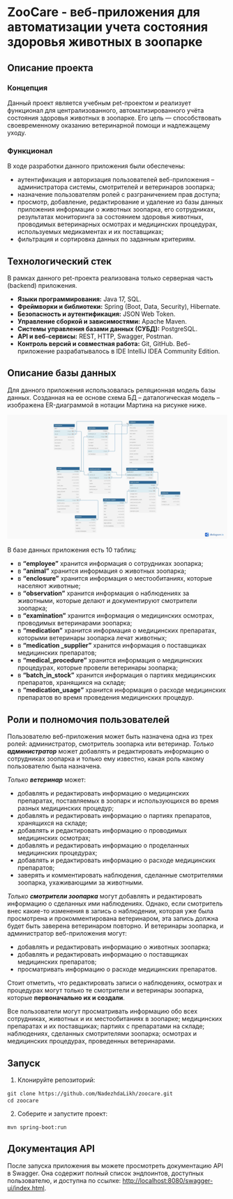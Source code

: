 # ZooCare - веб-приложения для автоматизации учета состояния здоровья животных в зоопарке
## Описание проекта
### Концепция
Данный проект является учебным pet-проектом и реализует функционал для централизованного, автоматизированного учёта состояния здоровья животных в зоопарке. Его цель — способствовать своевременному оказанию ветеринарной помощи и надлежащему уходу.

### Функционал
В ходе разработки данного приложения были обеспечены:
+ аутентификация и авторизация пользователей веб-приложения – администратора системы, смотрителей и ветеринаров зоопарка;
+ назначение пользователям ролей с разграничением прав доступа;
+ просмотр, добавление, редактирование и удаление из базы данных приложения информации о животных зоопарка, его сотрудниках, результатах мониторинга за состоянием здоровья животных, проводимых ветеринарных осмотрах и медицинских процедурах, используемых медикаментах и их поставщиках;
+ фильтрация и сортировка данных по заданным критериям.

## Технологический стек
В рамках данного pet-проекта реализована только серверная часть (backend) приложения.
+ **Языки программирования:** Java 17, SQL.
+ **Фреймворки и библиотеки:** Spring (Boot, Data, Security), Hibernate.
+ **Безопасность и аутентификация:** JSON Web Token.
+ **Управление сборкой и зависимостями:** Apache Maven.
+ **Системы управления базами данных (СУБД):** PostgreSQL.
+ **API и веб-сервисы:** REST, HTTP, Swagger, Postman.
+ **Контроль версий и совместная работа:** Git, GitHub.
Веб-приложение разрабатывалось в IDE IntelliJ IDEA Community Edition.

## Описание базы данных
Для данного приложения использовалась реляционная модель базы данных. Созданная на ее основе схема БД – даталогическая модель – изображена ER-диаграммой в нотации Мартина на рисунке ниже.

![ER-диаграмма](https://github.com/NadezhdaLikh/zoocare/blob/master/ER-model-martin.jpg)

В базе данных приложения есть 10 таблиц:
+ в **“employee”** хранится информация о сотрудниках зоопарка; 
+ в **“animal”** хранится информация о животных зоопарка; 
+ в **“enclosure”** хранится информация о местообитаниях, которые населяют животные; 
+ в **“observation”** хранится информация о наблюдениях за животными, которые делают и документируют смотрители зоопарка; 
+ в **“examination”** хранится информация о медицинских осмотрах, проводимых ветеринарами зоопарка; 
+ в **“medication”** хранится информация о медицинских препаратах, которыми ветеринары зоопарка лечат животных; 
+ в **“medication _supplier”** хранится информация о поставщиках медицинских препаратов; 
+ в **“medical_procedure”** хранится информация о медицинских процедурах, которые провели ветеринары зоопарка; 
+ в **“batch_in_stock”** хранится информация о партиях медицинских препаратов, хранящихся на складе; 
+ в **“medication_usage”** хранится информация о расходе медицинских препаратов во время проведения медицинских процедур.

## Роли и полномочия пользователей
Пользователю веб-приложения может быть назначена одна из трех ролей: администратор, смотритель зоопарка или ветеринар. 
_Только **администратор**_ может добавлять и редактировать информацию о сотрудниках зоопарка и только ему известно, какая роль какому пользователю была назначена. 

_Только **ветеринар**_ может: 
+ добавлять и редактировать информацию о медицинских препаратах, поставляемых в зоопарк и использующихся во время разных медицинских процедур;
+ добавлять и редактировать информацию о партиях препаратов, хранящихся на складе;
+ добавлять и редактировать информацию о проводимых медицинских осмотрах;
+ добавлять и редактировать информацию о проделанных медицинских процедурах;
+ добавлять и редактировать информацию о расходе медицинских препаратов;
+ заверять и комментировать наблюдения, сделанные смотрителями зоопарка, ухаживающими за животными.

_Только **смотрители зоопарка**_ могут добавлять и редактировать информацию о сделанных ими наблюдениях. Однако, если смотритель внес какие-то изменения в запись о наблюдении, которая уже была просмотрена и прокомментирована ветеринаром, эта запись должна будет быть заверена ветеринаром повторно.
И ветеринары зоопарка, и администратор веб-приложения могут: 
+ добавлять и редактировать информацию о животных зоопарка; 
+ добавлять и редактировать информацию о поставщиках медицинских препаратов; 
+ просматривать информацию о расходе медицинских препаратов.
  
Стоит отметить, что редактировать записи о наблюдениях, осмотрах и процедурах могут только те смотрители и ветеринары зоопарка, которые **первоначально их и создали**.

Все пользователи могут просматривать информацию обо всех сотрудниках, животных и их местообитаниях в зоопарке; медицинских препаратах и их поставщиках; партиях с препаратами на складе; наблюдениях, сделанных смотрителями зоопарка; осмотрах и медицинских процедурах, проведенных ветеринарами.

## Запуск
1. Клонируйте репозиторий:
```
git clone https://github.com/NadezhdaLikh/zoocare.git
cd zoocare
```
2. Соберите и запустите проект:
```
mvn spring-boot:run
```

## Документация API
После запуска приложения вы можете просмотреть документацию API в Swagger. Она содержит полный список эндпоинтов, доступных пользователю, и доступна по ссылке: [http://localhost:8080/swagger-ui/index.html](http://localhost:8080/swagger-ui/index.html).
